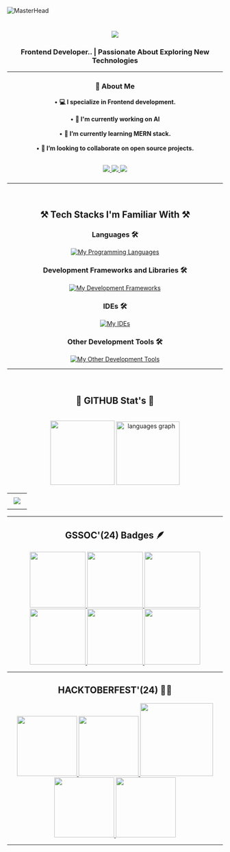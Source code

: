 ![MasterHead](https://user-images.githubusercontent.com/74038190/225813708-98b745f2-7d22-48cf-9150-083f1b00d6c9.gif)
<h1 align="center"><img src="https://readme-typing-svg.herokuapp.com/?font=Righteous&size=38&center=true&vCenter=true&width=510&height=80&duration=3800&lines=Hi+There!+👋;+I'm+Gyana+Prakash+Sahoo;"/></h1>
<h3 align="center"> Frontend Developer.. | Passionate About Exploring New Technologies </h3>
<hr/>

<div align="center">
 
 ### 🚀 About Me 
• **💻 I specialize in Frontend development.** <br><br>
• **🔭 I'm currently working on AI**<br><br>
• **🌱 I’m currently learning MERN stack.** <br><br>
• **👯 I’m looking to collaborate on open source projects.** <br><br>

<div align="center"> 
  <a href="mailto:gyanaprakash7853@gmail.com">
    <img src="https://img.shields.io/badge/Gmail-333333?style=for-the-badge&logo=gmail&logoColor=red" />
  </a>
  <a href="https://linkedin.com/in/gyanaprakashbbsr" target="_blank">
    <img src="https://img.shields.io/badge/LinkedIn-0077B5?style=for-the-badge&logo=linkedin&logoColor=white" target="_blank" />
  </a>
  <a href="https://gyanaprakash404.vercel.app/" target="_blank">
     <img src="https://img.shields.io/badge/Portfolio-FF5722?style=for-the-badge&logo=todoist&logoColor=white" target="_blank" />
  </a>
</div>
</div>

###
<hr/>
<br>
<h2 align="center">⚒️ Tech Stacks I'm Familiar With ⚒️</h2>
<div align="center">
 
### Languages 🛠
[![My Programming Languages](https://skillicons.dev/icons?i=c,java,js,python,html,css,bash)](https://skillicons.dev)

### Development Frameworks and Libraries 🛠 
[![My Development Frameworks](https://skillicons.dev/icons?i=nextjs,nodejs,react,spring,bootstrap,tailwind,tensorflow,opencv)](https://skillicons.dev)

<!--### Databases and Cloud Platforms 🛠 
[![My Databases and Cloud Platforms](https://skillicons.dev/icons?i=mysql,mongodb,sqlite,firebase,appwrite)](https://skillicons.dev)-->

### IDEs 🛠 
[![My IDEs](https://skillicons.dev/icons?i=vscode,eclipse,idea,replit,neovim)](https://skillicons.dev)

### Other Development Tools 🛠 
[![My Other Development Tools](https://skillicons.dev/icons?i=git,github,postman,ubuntu,linux,netlify,vercel,npm)](https://skillicons.dev)
<hr/>
</div>
<br>

###
<h2 align="center">🌟 GITHUB Stat's 🌟</h2>
<br>
<div align="center">
<img src="https://github-readme-stats.vercel.app/api?username=GyanaPrakashSahoo7853&theme=chartreuse-dark&show_icons=true" height="150px"/>
<img src="https://github-readme-stats.vercel.app/api/top-langs/?username=GyanaPrakashSahoo7853&layout=compact&theme=chartreuse-dark&hide_border=false_border=false" height="148px" alt="languages graph"  />
  <br>
 </div>
 
<table width="80%" align="center">
<tr>
<td>
  <img src="https://github-readme-activity-graph.vercel.app/graph?username=GyanaPrakashSahoo7853&theme=github-compact&point=#7fff00&area=true" style="margin: 7px;" />
 </td>
</tr>
</table>
<hr/>

###
<h2 align="center"> GSSOC'(24) Badges 🪶 </h2>
<div class="badges">
<div style='display:flex; align-items:center; gap: 10px;' align='center'> <a href="https://gssoc.girlscript.tech/leaderboard">
<img src="https://raw.githubusercontent.com/GSSoC24/Postman-Challenge/main/docs/assets/Postman%20White.png" width="130px" height="130px" />
<img src="https://raw.githubusercontent.com/GSSoC24/Postman-Challenge/main/docs/assets/1.png" width="130px" height="130px" />
<img src="https://raw.githubusercontent.com/GSSoC24/Postman-Challenge/main/docs/assets/2.png" width="130px" height="130px" />
<img src="https://raw.githubusercontent.com/GSSoC24/Postman-Challenge/main/docs/assets/3.png" width="130px" height="130px" />
<img src="https://raw.githubusercontent.com/GSSoC24/Postman-Challenge/main/docs/assets/4.png" width="130px" height="130px" />
<img src="https://raw.githubusercontent.com/GSSoC24/Postman-Challenge/main/docs/assets/5.png" width="130px" height="130px" /> 
</a>
</div>
</div>
<hr/>

###
<h2 align="center"> HACKTOBERFEST'(24) 👨‍💻 </h2>
<div style="display:flex; align-items:center; gap:20px;" align='center'> <a href="https://hacktoberfest.com/profile/">
<img src="https://assets.holopin.io/hf2024levels/level1-sloth-terminal-tea-0-0-0.webp" width="140px" height="140px"/>
<img src="https://assets.holopin.io/hf2024levels/level2-sloth-terminal-tea-hoodie-0-0.webp" width="140px" height="140px"/>
<img src="https://assets.holopin.io/eyJidWNrZXQiOiJob2xvcGluLWFzc2V0cyIsImtleSI6ImFzc2V0cy9jbDd0ZDhncDUwMTMyMDlrMHd1OHFlNHg5IiwiZWRpdHMiOnsicm90YXRlIjpudWxsfX0=" width="170px" height="170px"/>
<img src="https://assets.holopin.io/hf2024levels/level3-sloth-code-coffee-shirt-witch-0.webp" width="140px" height="140px"/>
<img src="https://assets.holopin.io/hf2024levels/level4-sloth-code-coffee-shirt-witch-eclipse.webp" width="140px" height="140px"/>
</a></div>
<hr/>

